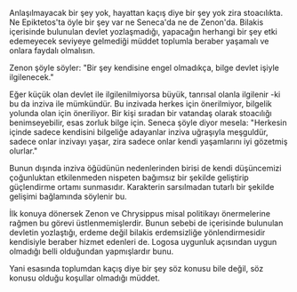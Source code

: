 Anlaşılmayacak bir şey yok, hayattan kaçış diye bir şey yok zira stoacılıkta. Ne Epiktetos'ta öyle bir şey var ne Seneca'da ne de Zenon'da. Bilakis içerisinde bulunulan devlet yozlaşmadığı, yapacağın herhangi bir şey etki edemeyecek seviyeye gelmediği müddet toplumla beraber yaşamalı ve onlara faydalı olmalısın. 

Zenon şöyle söyler: "Bir şey kendisine engel olmadıkça, bilge devlet işiyle ilgilenecek."

Eğer küçük olan devlet ile ilgilenilmiyorsa büyük, tanrısal olanla ilgilenir -ki bu da inziva ile mümkündür. Bu inzivada herkes için önerilmiyor, bilgelik yolunda olan için öneriliyor. Bir kişi sıradan bir vatandaş olarak stoacılığı benimseyebilir, esas zorluk bilge için. Seneca şöyle diyor mesela: "Herkesin içinde sadece kendisini bilgeliğe adayanlar inziva uğraşıyla meşguldür, sadece onlar inzivayı yaşar, zira sadece onlar kendi yaşamlarını iyi gözetmiş olurlar."

Bunun dışında inziva öğüdünün nedenlerinden birisi de kendi düşüncemizi çoğunluktan etkilenmeden nispeten bağımsız bir şekilde geliştirip güçlendirme ortamı sunmasıdır. Karakterin sarsılmadan tutarlı bir şekilde gelişimi bağlamında söylenir bu. 

İlk konuya dönersek Zenon ve Chrysippus misal politikayı önermelerine rağmen bu görevi üstlenmemişlerdir. Bunun sebebi de içerisinde bulunulan devletin yozlaştığı, erdeme değil bilakis erdemsizliğe yönlendirmesidir kendisiyle beraber hizmet edenleri de. Logosa uygunluk açısından uygun olmadığı belli olduğundan yapmışlardır bunu.

Yani esasında toplumdan kaçış diye bir şey söz konusu bile değil, söz konusu olduğu koşullar olmadığı müddet. 


